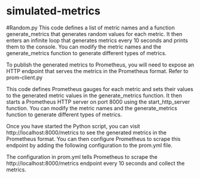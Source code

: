 # simulated-metrics

#Random.py
This code defines a list of metric names and a function generate_metrics that generates random values for each metric. It then enters an infinite loop that generates metrics every 10 seconds and prints them to the console. You can modify the metric names and the generate_metrics function to generate different types of metrics.

To publish the generated metrics to Prometheus, you will need to expose an HTTP endpoint that serves the metrics in the Prometheus format. Refer to prom-client.py

This code defines Prometheus gauges for each metric and sets their values to the generated metric values in the generate_metrics function. It then starts a Prometheus HTTP server on port 8000 using the start_http_server function. You can modify the metric names and the generate_metrics function to generate different types of metrics.

Once you have started the Python script, you can visit http://localhost:8000/metrics to see the generated metrics in the Prometheus format. You can then configure Prometheus to scrape this endpoint by adding the following configuration to the prom.yml file. 

The configuration in prom.yml tells Prometheus to scrape the http://localhost:8000/metrics endpoint every 10 seconds and collect the metrics.
